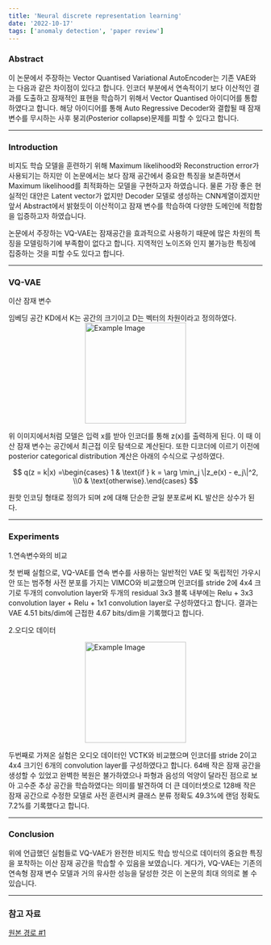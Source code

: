```yaml
---
title: 'Neural discrete representation learning'
date: '2022-10-17'
tags: ['anomaly detection', 'paper review']
---
```


### Abstract
이 논문에서 주장하는 Vector Quantised Variational AutoEncoder는 기존 VAE와는 다음과 같은 차이점이 있다고 합니다.
인코더 부분에서 연속적이기 보다 이산적인 결과를 도출하고 잠재적인 표현을 학습하기 위해서 Vector Quantised 아이디어를 통합하였다고 합니다. 해당 아이디어를 통해 Auto Regressive Decoder와 결합될 때 잠재 변수를 무시하는 사후 붕괴(Posterior collapse)문제를 피할 수 있다고 합니다.

---

### Introduction

비지도 학습 모델을 훈련하기 위해 Maximum likelihood와 Reconstruction error가 사용되기는 하지만 이 논문에서는 보다 잠재 공간에서 중요한 특징을 보존하면서 Maximum likelihood를 최적화하는 모델을 구현하고자 하였습니다. 물론 가장 좋은 현실적인 대안은 Latent vector가 없지만 Decoder 모델로 생성하는 CNN계열이겠지만 앞서 Abstract에서 밝혔듯이 이산적이고 잠재 변수를 학습하여 다양한 도메인에 적합함을 입증하고자 하였습니다.

논문에서 주장하는 VQ-VAE는 잠재공간을 효과적으로 사용하기 때문에 많은 차원의 특징을 모델링하기에 부족함이 없다고 합니다. 지역적인 노이즈와 인지 불가능한 특징에 집중하는 것을 피할 수도 있다고 합니다.

---

### VQ-VAE

이산 잠재 변수

임베딩 공간 KD에서 K는 공간의 크기이고 D는 벡터의 차원이라고 정의하였다.
<img src="https://velog.velcdn.com/images/ski06043/post/4ce0b844-2d79-49e2-94d6-bcdda7ea355c/image.png" alt="Example Image" style="display: block; margin: 0 auto; height:200;" />

위 이미지에서처럼 모델은 입력 x를 받아 인코더를 통해 z(x)를 출력하게 된다. 이 때 이산 잠재 변수는 공간에서 최근접 이웃 탐색으로 계산된다. 또한 디코더에 이르기 이전에 posterior categorical distribution 계산은 아래의 수식으로 구성하였다.

$$
q(z = k|x) =\begin{cases} 1 & \text{if } k = \arg \min_j \|z_e(x) - e_j\|^2, \\0 & \text{otherwise}.\end{cases}
$$

원핫 인코딩 형태로 정의가 되며 z에 대해 단순한 균일 분포로써 KL 발산은 상수가 된다.

---

### Experiments

1.연속변수와의 비교

첫 번째 실험으로, VQ-VAE를 연속 변수를 사용하는 일반적인 VAE 및 독립적인 가우시안 또는 범주형 사전 분포를 가지는 VIMCO와 비교했으며 인코더를 stride 2에 4x4 크기로 두개의 convolution layer와 두개의 residual 3x3 블록 내부에는 Relu + 3x3 convolution layer + Relu + 1x1 convolution layer로 구성하였다고 합니다. 결과는 VAE 4.51 bits/dim에 근접한 4.67 bits/dim을 기록했다고 합니다.

2.오디오 데이터

<img src="https://velog.velcdn.com/images/ski06043/post/6fec4680-8f82-402a-b173-91a85f34d66a/image.png" alt="Example Image" style="display: block; margin: 0 auto; height:200;" />

두번째로 가져온 실험은 오디오 데이터인 VCTK와 비교했으며 인코더를 stride 2이고 4x4 크기인 6개의 convolution layer를 구성하였다고 합니다. 64배 작은 잠재 공간을 생성할 수 있었고 완벽한 복원은 불가하였으나 파형과 음성의 억양이 달라진 점으로 보아 고수준 추상 공간을 학습하였다는 의미를 발견하여 더 큰 데이터셋으로 128배 작은 잠재 공간으로 수정한 모델로 사전 훈련시켜 클래스 분류 정확도 49.3%에 랜덤 정확도 7.2%를 기록했다고 합니다.

---

### Conclusion

위에 언급했던 실험들로 VQ-VAE가 완전한 비지도 학습 방식으로 데이터의 중요한 특징을 포착하는 이산 잠재 공간을 학습할 수 있음을 보였습니다. 게다가, VQ-VAE는 기존의 연속형 잠재 변수 모델과 거의 유사한 성능을 달성한 것은 이 논문의 최대 의의로 볼 수 있습니다.

---

### 참고 자료

[원본 경로 #1](https://arxiv.org/abs/1711.00937)